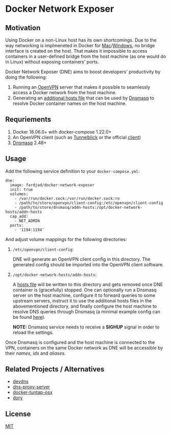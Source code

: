 # Docker Network Exposer

## Motivation

Using Docker on a non-Linux host has its own shortcomings. Due to the way 
networking is implmeneted in Docker for [Mac][1]/[Windows][2], no bridge 
interface is created on the host. That makes it impossible to access 
containers in a user-defined bridge from the host machine (as one would do in 
Linux) without exposing containers' ports.

Docker Network Exposer (DNE) aims to boost developers' productivity by doing 
the following:

1. Running an [OpenVPN][3] server that makes it possible to seamlessly access 
   a Docker network from the host machine.
2. Generating an [additional hosts file][4] that can be used by [Dnsmasq][5] 
   to resolve Docker container names on the host machine.

## Requriements

1. Docker 18.06.0+ with docker-compose 1.22.0+
2. An OpenVPN client (such as [Tunnelblick][5] or the official [client][6])
3. [Dnsmasq][7] 2.48+

## Usage

Add the following service definition to your `docker-compose.yml`:

    dne:
      image: fardjad/docker-network-exposer
      init: true
      volumes:
        - /var/run/docker.sock:/var/run/docker.sock:ro
        - /path/to/store/openvpn/client-config:/etc/openvpn/client-config
        - /path/to/store/dnsmasq/addn-hosts:/opt/docker-network-hosts/addn-hosts
      cap_add:
        - NET_ADMIN
      ports:
        - '1194:1194'

And adjust volume mappings for the following directories:

1. `/etc/openvpn/client-config`:

    DNE will generate an OpenVPN client config in this directory. The 
    generated config should be imported into the OpenVPN client software.

2. `/opt/docker-network-hosts/addn-hosts`:

    A [hosts file][8] will be written to this directory and gets removed once 
    DNE container is (gracefully) stopped. One can optionally run a Dnsmasq 
    server on the host machine, configure it to forward queries to some 
    upstream servers, instruct it to use the additional hosts files in the 
    abovementioned directory, and finally configure the host machine to 
    resolve DNS queries through Dnsmasq (a minimal example config can be 
    found [here][9]).

    **NOTE:** Dnsmasq service needs to receive a **SIGHUP** signal in order to 
    reload the settings.

Once Dnsmasq is configured and the host machine is connected to the VPN, 
containers on the same Docker network as DNE will be accessible by their 
*names*, *ids* and *aliases*.

## Related Projects / Alternatives

* [devdns][10]
* [dns-proxy-server][11]
* [docker-tuntap-osx][12]
* [dory][13]

## License

[MIT](https://opensource.org/licenses/MIT)

[1]: https://docs.docker.com/docker-for-mac/networking/#there-is-no-docker0-bridge-on-macos
[2]: https://docs.docker.com/docker-for-windows/networking/#there-is-no-docker0-bridge-on-windows
[3]: https://openvpn.net
[4]: https://wiki.gentoo.org/wiki/Dnsmasq#Additional_hosts_file
[5]: https://tunnelblick.net
[6]: https://openvpn.net
[7]: http://www.thekelleys.org.uk/dnsmasq/doc.html
[8]: https://en.wikipedia.org/wiki/Hosts_(file)
[9]: docs/dnsmasq.conf
[10]: https://github.com/ruudud/devdns
[11]: https://github.com/mageddo/dns-proxy-server
[12]: https://github.com/AlmirKadric-Published/docker-tuntap-osx
[13]: https://github.com/FreedomBen/dory
